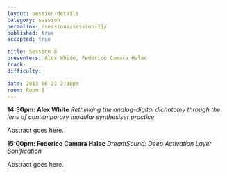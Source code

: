 ```yaml
---
layout: session-details
category: session
permalink: /sessions/session-19/
published: true
accepted: true

title: Session 8
presenters: Alex White, Federico Camara Halac
track:
difficulty:

date: 2013-06-21 2:30pm
room: Room 1
---
```


**14:30pm: Alex White**
_Rethinking the analog-digital dichotomy through the lens of contemporary modular synthesiser practice_

Abstract goes here.

**15:00pm: Federico Camara Halac**
_DreamSound: Deep Activation Layer Sonification_

Abstract goes here.
